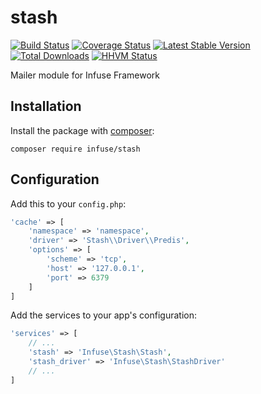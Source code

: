 stash
===============

[![Build Status](https://travis-ci.org/infusephp/stash.png?branch=master)](https://travis-ci.org/infusephp/stash)
[![Coverage Status](https://coveralls.io/repos/infusephp/stash/badge.png)](https://coveralls.io/r/infusephp/stash)
[![Latest Stable Version](https://poser.pugx.org/infuse/stash/v/stable.png)](https://packagist.org/packages/infuse/stash)
[![Total Downloads](https://poser.pugx.org/infuse/stash/downloads.png)](https://packagist.org/packages/infuse/stash)
[![HHVM Status](http://hhvm.h4cc.de/badge/infuse/stash.svg)](http://hhvm.h4cc.de/package/infuse/stash)

Mailer module for Infuse Framework

## Installation

Install the package with [composer](http://getcomposer.org):

```
composer require infuse/stash
```

## Configuration

Add this to your `config.php`:

```php
'cache' => [
	'namespace' => 'namespace',
	'driver' => 'Stash\\Driver\\Predis',
	'options' => [
		'scheme' => 'tcp',
		'host' => '127.0.0.1',
		'port' => 6379
	]
]
```

Add the services to your app's configuration:

```php
'services' => [
	// ...
	'stash' => 'Infuse\Stash\Stash',
	'stash_driver' => 'Infuse\Stash\StashDriver'
	// ...
]
```